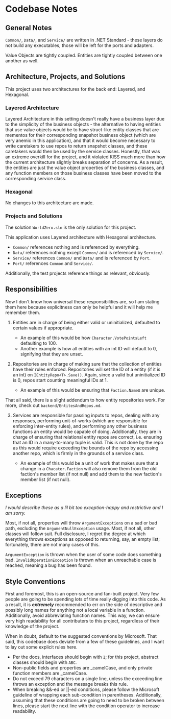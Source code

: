 # Codebase Notes

## General Notes

`Common/`, `Data/`, and `Service/` are written in .NET Standard - these layers
do not build any executables, those will be left for the ports and adapters.  

Value Objects are tightly coupled. Entities are tightly coupled between one
another as well.

## Architecture, Projects, and Solutions

This project uses two architectures for the back end: Layered, and Hexagonal.

### Layered Architecture

Layered Architecture in this setting doesn't really have a business layer due
to the simplicity of the business objects - the alternative to having entities
that use value objects would be to have struct-like entity classes that are
mementos for their corresponding snapshot business object (which are very
anemic in this application), and that it would become necessary to write
caretakers to use repos to return snapshot classes, and these caretakers would
then be used by the service classes. Honestly, that was an extreme overkill
for the project, and it violated KISS much more than how the current
architecture slightly breaks separation of concerns. As a result, the entities
are just the value object properties of the business classes, and any function
members on those business classes have been moved to the corresponding service
class.

### Hexagonal

No changes to this architecture are made.

### Projects and Solutions

The solution `WorldZero.sln` is the only solution for this project.

This application uses Layered architecture with Hexagonal architecture.

- `Common/` references nothing and is referenced by everything.
- `Data/` references nothing except `Common/` and is referenced by `Service/`.
- `Service/` references `Common/` and `Data/` and is referenced by `Port`.
- `Port/` references `Common` and `Service/`.

Additionally, the test projects reference things as relevant, obviously.

## Responsibilities

Now I don't know how universal these responsibilities are, so I am stating them
here because explicitness can only be helpful and it will help me remember
them.

1. Entities are in charge of being either valid or uninitialized, defaulted to
certain values if appropriate.

    - An example of this would be how `Character.VotePointsLeft` defaulting to 100.
    - Another example is how all entities with an int ID will default to 0,
    signifying that they are unset.

2. Repositories are in charge of making sure that the collection of entities have
their rules enforced. Repositories will set the ID of a entity (if it is an int)
on `IEntityRepo<T>.Save()`. Again, since a valid but uninitialized ID is 0,
repos start counting meaningful IDs at 1.

    - An example of this would be ensuring that `Faction.Name`s are unique.  

That all said, there is a slight addendum to how entity repositories work. For
more, check out `backend/EntitesAndRepos.md`.

3. Services are responsible for passing inputs to repos, dealing with any
responses, performing unit-of-works (which are responsible for enforcing
inter-entity rules), and performing any other business functions an entity
would be capable of doing. Additionally, they are in charge of ensuring that
relational entity repos are correct, i.e. ensuring that an ID in a many-to-many
tuple is valid. This is not done by the repo as this would require exceeding
the bounds of the repo by accessing another repo, which is firmly in the
grounds of a service class.

    - An example of this would be a unit of work that makes sure that a change
    in a `Chacater.Faction` will also remove them from the old faction's member
    list (if not null) and add them to the new faction's member list (if not
    null).

## Exceptions

*I would describe these as a lil bit too exception-happy and restrictive and I
am sorry.*

Most, if not all, properties will throw `ArgumentException`s on a sad or bad
path, excluding the `ArgumentNullException` usage. Most, if not all, other
classes will follow suit. Full disclosure, I regret the degree at which
everything throws exceptions as opposed to returning, say, an empty list;
fortunately, there are not many cases of this.  

`ArgumentException` is thrown when the user of some code does something bad.
`InvalidOperationException` is thrown when an unreachable case is reached,
meaning a bug has been found.

## Style Conventions

First and foremost, this is an open-source and fan-built project. Very few
people are going to be spending lots of time really digging into this code. As
a result, it is ***extremely*** recommended to err on the side of descriptive
and possibly long names for anything not a local variable in a function.
Additionally, avoid abbreviating function names. This way, we can ensure very
high readability for all contributers to this project, regardless of their
knowledge of the project.

When in doubt, default to the suggested conventions by Microsoft. That said,
this codebase does deviate from a few of these guidelines, and I want to lay
out some explicit rules here.

- Per the docs, interfaces should begin with `I`; for this project, abstract
classes should begin with `ABC`.
- Non-public fields and properties are _camelCase, and only private function
members are _camelCase.
- Do not exceed 79 characters on a single line, unless the exceeding line
throws an exception and the message breaks this rule.
- When breaking &&-ed or ||-ed conditions, please follow the Microsoft
guideline of wrapping each sub-condition in parentheses. Additionally, assuming
that these conditions are going to need to be broken between lines, please
start the next line with the condition operator to increase readability.
